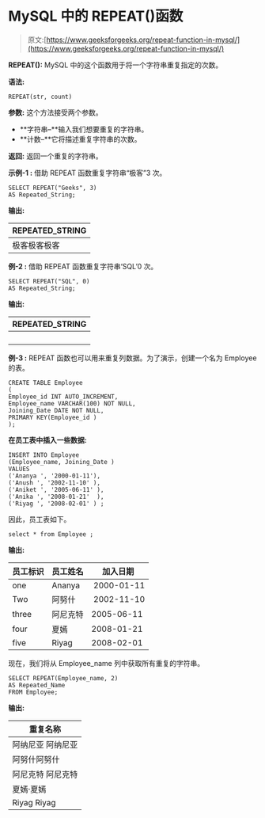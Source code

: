 # MySQL 中的 REPEAT()函数

> 原文:[https://www.geeksforgeeks.org/repeat-function-in-mysql/](https://www.geeksforgeeks.org/repeat-function-in-mysql/)

**REPEAT():**
MySQL 中的这个函数用于将一个字符串重复指定的次数。

**语法:**

```
REPEAT(str, count)
```

**参数:**
这个方法接受两个参数。

*   **字符串–**输入我们想要重复的字符串。
*   **计数–**它将描述重复字符串的次数。

**返回:**
返回一个重复的字符串。

**示例-1 :**
借助 REPEAT 函数重复字符串“极客”3 次。

```
SELECT REPEAT("Geeks", 3) 
AS Repeated_String;
```

**输出:**

| REPEATED_STRING |
| --- |
| 极客极客极客 |

**例-2 :**
借助 REPEAT 函数重复字符串‘SQL’0 次。

```
SELECT REPEAT("SQL", 0) 
AS Repeated_String;
```

**输出:**

| REPEATED_STRING |
| --- |
|   |

**例-3 :**
REPEAT 函数也可以用来重复列数据。为了演示，创建一个名为 Employee 的表。

```
CREATE TABLE Employee
(
Employee_id INT AUTO_INCREMENT,  
Employee_name VARCHAR(100) NOT NULL,
Joining_Date DATE NOT NULL,
PRIMARY KEY(Employee_id )
);
```

**在员工表中插入一些数据:**

```
INSERT INTO Employee
(Employee_name, Joining_Date )
VALUES
('Ananya ', '2000-01-11'),
('Anush ', '2002-11-10' ),
('Aniket ', '2005-06-11' ),
('Anika ', '2008-01-21'  ),
('Riyag ', '2008-02-01' ) ;
```

因此，员工表如下。

```
select * from Employee ;
```

**输出:**

| 员工标识 | 员工姓名 | 加入日期 |
| --- | --- | --- |
| one | Ananya |  2000-01-11 |
| Two | 阿努什 |  2002-11-10 |
| three | 阿尼克特 | 2005-06-11 |
| four | 夏嫣 | 2008-01-21 |
| five | Riyag | 2008-02-01 |

现在，我们将从 Employee_name 列中获取所有重复的字符串。

```
SELECT REPEAT(Employee_name, 2) 
AS Repeated_Name
FROM Employee;
```

**输出:**

| 重复名称 |
| --- |
| 阿纳尼亚 阿纳尼亚 |
| 阿努什阿努什 |
| 阿尼克特 阿尼克特 |
| 夏嫣·夏嫣 |
| Riyag Riyag |